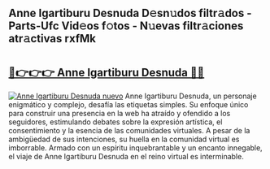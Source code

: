 ## Anne Igartiburu Desnuda D𝚎sn𝚞dos filtr𝚊dos - Parts-Ufc Vid𝚎os f𝚘tos - N𝚞evas filtr𝚊ciones atr𝚊ctivas rxfMk

# <h2><a href="http://mbd8e0.tromn.icu/?c=Anne+Igartiburu+Desnuda">🔗👉👉👉 Anne Igartiburu Desnuda 🔗🔗</a></h2>

[![Anne Igartiburu Desnuda nuevo](https://i.imgur.com/pEAQMta.gif)](http://mbd8e0.tromn.icu/?c=Anne+Igartiburu+Desnuda)
Anne Igartiburu Desnuda, un personaje enigmático y complejo, desafía las etiquetas simples. Su enfoque único para construir una presencia en la web ha atraído y ofendido a los seguidores, estimulando debates sobre la expresión artística, el consentimiento y la esencia de las comunidades virtuales. A pesar de la ambigüedad de sus intenciones, su huella en la comunidad virtual es imborrable. Armado con un espíritu inquebrantable y un encanto innegable, el viaje de Anne Igartiburu Desnuda en el reino virtual es interminable.
